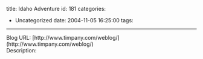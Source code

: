 title: Idaho Adventure
id: 181
categories:
  - Uncategorized
date: 2004-11-05 16:25:00
tags:
---

<div class="flexinode-body flexinode-2"><div class="form-item">
 Blog URL: 
 [http://www.timpany.com/weblog/](http://www.timpany.com/weblog/)
</div>
<div class="flexinode-textarea-3"><div class="form-item">
 Description: 

</div>
</div></div>